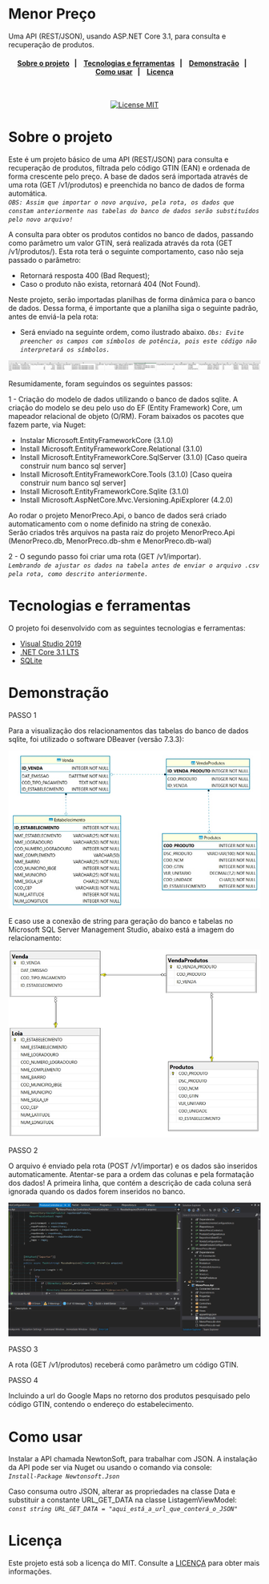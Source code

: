 # Menor Preço
Uma API (REST/JSON), usando ASP.NET Core 3.1, para consulta e recuperação de produtos.  

<h4 align="center"> 
  <a href="#sobre-o-projeto">Sobre o projeto</a>&nbsp;&nbsp;&nbsp;|&nbsp;&nbsp;&nbsp;
  <a href="#Tecnologias-e-ferramentas">Tecnologias e ferramentas</a>&nbsp;&nbsp;&nbsp;|&nbsp;&nbsp;&nbsp; 
  <a href="#Demonstração">Demonstração</a>&nbsp;&nbsp;&nbsp;|&nbsp;&nbsp;&nbsp;
  </br>
  <a href="#Como-usar">Como usar</a>&nbsp;&nbsp;&nbsp;|&nbsp;&nbsp;&nbsp;
  <a href="#Licença">Licença</a>
</h4>

<br/>

<p align="center">
  <a href="https://opensource.org/licenses/MIT">
    <img src="https://img.shields.io/badge/License-MIT-blue.svg" alt="License MIT">
  </a>
</p>


# Sobre o projeto

Este é um projeto básico de uma API (REST/JSON) para consulta e recuperação de produtos, filtrada pelo código GTIN (EAN) e ordenada de forma crescente pelo preço.
A base de dados será importada através de uma rota (GET /v1/produtos) e preenchida no banco de dados de forma automática.                                            
*`OBS: Assim que importar o novo arquivo, pela rota, os dados que constam anteriormente nas tabelas do banco de dados serão substituídos pelo novo arquivo!`*

A consulta para obter os produtos contidos no banco de dados, passando como parâmetro um valor GTIN, será realizada através da rota (GET /v1/produtos/).
Esta rota terá o seguinte comportamento, caso não seja passado o parâmetro:                                                                             
- Retornará resposta 400 (Bad Request);                                                                                                    
- Caso o produto não exista, retornará 404 (Not Found).   


Neste projeto, serão importadas planilhas de forma dinâmica para o banco de dados. Dessa forma, é importante que a planilha siga o seguinte padrão, antes de enviá-la pela rota:

- Será enviado na seguinte ordem, como ilustrado abaixo.                                                                                                                                                                                                                                                                                                        *`Obs: Evite preencher os campos com símbolos de potência, pois este código não interpretará os símbolos.`*

![Template](https://github.com/TesteReteste/testeMP/blob/main/GG/TemplateCSV.png)
                                              
                                              
Resumidamente, foram seguindos os seguintes passos:

1 - Criação do modelo de dados utilizando o banco de dados sqlite.
A criação do modelo se deu pelo uso do EF (Entity Framework) Core, um mapeador relacional de objeto (O/RM).
Foram baixados os pacotes que fazem parte, via Nuget:                                                                   
- Instalar Microsoft.EntityFrameworkCore (3.1.0)                                   
- Install Microsoft.EntityFrameworkCore.Relational (3.1.0)                                          
- Install Microsoft.EntityFrameworkCore.SqlServer (3.1.0) [Caso queira construir num banco sql server]                        
- Install Microsoft.EntityFrameworkCore.Tools (3.1.0) [Caso queira construir num banco sql server]                             
- Install Microsoft.EntityFrameworkCore.Sqlite (3.1.0) 
- Install Microsoft.AspNetCore.Mvc.Versioning.ApiExplorer (4.2.0)

Ao rodar o projeto MenorPreco.Api, o banco de dados será criado automaticamento com o nome definido na string de conexão.                                     
Serão criados três arquivos na pasta raiz do projeto MenorPreco.Api (MenorPreco.db, MenorPreco.db-shm e MenorPreco.db-wal)

2 - O segundo passo foi criar uma rota (GET /v1/importar).                            
*`Lembrando de ajustar os dados na tabela antes de enviar o arquivo .csv pela rota, como descrito anteriormente.`*
                                              

# Tecnologias e ferramentas

O projeto foi desenvolvido com as seguintes tecnologias e ferramentas:

- [Visual Studio 2019](#Pré-requisitos)
- [.NET Core 3.1 LTS](#Pré-requisitos)
- [SQLite](#Pré-requisitos)


# Demonstração

PASSO 1

Para a visualização dos relacionamentos das tabelas do banco de dados sqlite, foi utilizado o software DBeaver (versão 7.3.3):

<img src="https://github.com/TesteReteste/testeMP/blob/main/BD_Relacionamentos_Sqlite.jpg" alt="drawing" width="720"/>

E caso use a conexão de string para geração do banco e tabelas no Microsoft SQL Server Management Studio, abaixo está a imagem do relacionamento:

<img src="https://github.com/TesteReteste/testeMP/blob/main/GG/BD_Relacionamentos.jpg" alt="drawing" width="720"/>


PASSO 2

O arquivo é enviado pela rota (POST /v1/importar) e os dados são inseridos automaticamente. Atentar-se para a ordem das colunas e pela formatação dos dados!
A primeira linha, que contém a descrição de cada coluna será ignorada quando os dados forem inseridos no banco.

![Example](https://github.com/TesteReteste/testeMP/blob/main/GG/Gif_Post.gif)


PASSO 3

A rota (GET /v1/produtos) receberá como parâmetro um código GTIN.



PASSO 4 

Incluindo a url do Google Maps no retorno dos produtos pesquisado pelo código GTIN, contendo o endereço do estabelecimento.

# Como usar

Instalar a API chamada NewtonSoft, para trabalhar com JSON. A instalação da API pode ser via Nuget ou usando o comando via console:                 
*`Install-Package Newtonsoft.Json`*

Caso consuma outro JSON, alterar as propriedades na classe Data e substituir a constante URL_GET_DATA na classe ListagemViewModel:                       
*`const string URL_GET_DATA = "aqui_está_a_url_que_conterá_o_JSON"`*

# Licença
Este projeto está sob a licença do MIT. Consulte a [LICENÇA](https://github.com/TesteReteste/lim/blob/master/LICENSE) para obter mais informações.

